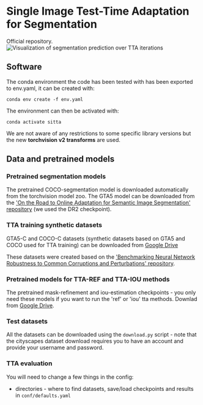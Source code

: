 # Single Image Test-Time Adaptation for Segmentation
Official repository.
![Visualization of segmentation prediction over TTA iterations](https://github.com/klarajanouskova/SITTA-Segmentation/assets/12472166/c2d94bc0-957e-44fc-bcef-375605c64fbc)

## Software
The conda environment the code has been tested with has been exported to env.yaml, 
it can be created with:

```     
conda env create -f env.yaml
```

The environment can then be activated with:

```  
conda activate sitta
```  

We are not aware of any restrictions to some specific library versions 
but the new **torchvision v2 transforms** are used.

[//]: # (**Wandb** is used for logging the training runs - you will need to login to your account to use it. )

[//]: # (Note that you do nto need wandb if you do not want to train the refinement/iou estimation models.)


## Data and pretrained models

### Pretrained segmentation models
The pretrained COCO-segmentation model is downloaded automatically from the torchvision model zoo.
The GTA5 model can be downloaded from the
['On the Road to Online Adaptation for Semantic Image Segmentation' repository](https://github.com/naver/oasis)
(we used the DR2 checkpoint).

### TTA training synthetic datasets
GTA5-C and COCO-C datasets (synthetic datasets based on GTA5 and COCO used for TTA training) 
can be downloaded from
[Google Drive](https://drive.google.com/file/d/1nmKufy-qgA3OdcaGSaUP_em1kJCp5mY4/view?usp=drive_link)

These datasets were created based on the
['Benchmarking Neural Network Robustness to Common Corruptions and Perturbations' repository](https://github.com/hendrycks/robustness).

### Pretrained models for TTA-REF and TTA-IOU methods
The pretrained mask-refinement and iou-estimation checkpoints - you only need these models if you want to
run the 'ref' or 'iou' tta methods. Downlad from
[Google Drive](https://drive.google.com/file/d/166Lbfl1Xbum35vnn7hB6Tvz8QmkIpAaf/view?usp=drive_link).

### Test datasets   
All the datasets can be downloaded using the `download.py` script - 
note that the cityscapes dataset download requires you to have an account and provide your username and password.

[//]: # (## TTA Training)

[//]: # ()
[//]: # (You will  need to change a few things in the config:)

[//]: # (* directories - where to find datasets, save/load checkpoints and results in)

[//]: # (`conf/defaults.yaml`)

[//]: # (* your wandb credentials in `conf/wandb/wandb.yaml`)


### TTA evaluation

You will  need to change a few things in the config:
* directories - where to find datasets, save/load checkpoints and results in
`conf/defaults.yaml`

[//]: # (* your wandb credentials in `conf/wandb/wandb.yaml`)
